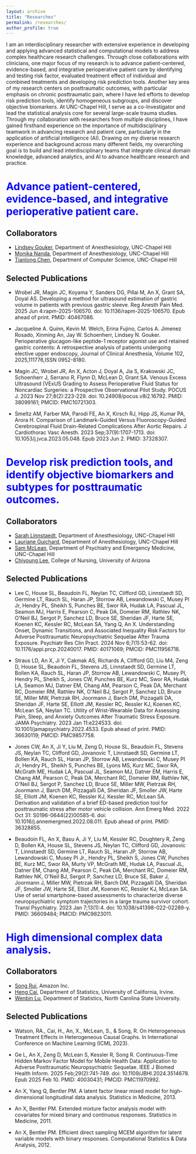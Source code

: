 ```yaml
---
layout: archive
title: "Researches"
permalink: /researches/
author_profile: true
---
```


I am an interdisciplinary researcher with extensive experience in developing and 
applying advanced statistical and computational models to address complex healthcare 
research challenges. Through close collaborations 
with clinicians, one major focus of my research is to advance patient-centered, 
evidence-based, and integrative perioperative patient care by identifying and testing 
risk factor, evaluated treatment effect of individual and combined treatments and developing 
risk prediction tools. Another key area of my research centers on posttraumatic outcomes, 
with particular emphasis on chronic posttraumatic pain, where I have led efforts to develop 
risk prediction tools, identify homogeneous subgroups, and discover objective biomarkers. 
At UNC-Chapel Hill, I serve as a co-Investigator and lead the statistical analysis core for 
several large-scale trauma studies. Through my collaboration with researchers from multiple 
disciplines, I have gained firsthand experience on the importance of multidisciplinary 
teamwork in advancing research and patient care, particularly in the application of 
artificial intelligence (AI). Drawing on my diverse research experience and background 
across many different fields, my overarching goal is to build and lead interdisciplinary 
teams that integrate clinical domain knowledge, advanced analytics, and AI to advance 
healthcare research and practice. 


<span style="color: blue;"> Advance patient-centered, evidence-based, and integrative perioperative patient care. </span>
======

Collaborators
------
* [Lindsey Gouker](https://www.med.unc.edu/anesthesiology/directory/lindsey-gouker/), Department of Anesthesiology, UNC-Chapel Hill
* [Monika Nanda](https://www.med.unc.edu/anesthesiology/directory/monika-nanda/), Department of Anesthesiology, UNC-Chapel Hill
* [Tianlong Chen](https://tianlong-chen.github.io/), Department of Computer Science, UNC-Chapel Hill


Selected Publications
------
* Wrobel JR, Magin JC, Koyama Y, Sanders DG, Pillai M, An X, Grant SA, Doyal AS. Developing a method for ultrasound estimation of gastric volume in patients with previous gastric sleeve. Reg Anesth Pain Med. 2025 Jun 4:rapm-2025-106570. doi: 10.1136/rapm-2025-106570. Epub ahead of print. PMID: 40467086. 

* Jacqueline A. Quinn, Kevin M. Welch, Erina Fujino, Carlos A. Jimenez Rosado, Xinming An, Jay W. Schoenherr, Lindsey N. Gouker. Perioperative glucagon-like peptide-1 receptor agonist use and retained gastric contents: A retrospective analysis of patients undergoing elective upper endoscopy, Journal of Clinical Anesthesia, Volume 102, 2025,111776,ISSN 0952-8180.

* Magin JC, Wrobel JR, An X, Acton J, Doyal A, Jia S, Krakowski JC, Schoenherr J, Serrano R, Flynn D, McLean D, Grant SA. Venous Excess Ultrasound (VExUS Grading to Assess Perioperative Fluid Status for Noncardiac Surgeries: a Prospective Observational Pilot Study. POCUS J. 2023 Nov 27;8(2):223-229. doi: 10.24908/pocus.v8i2.16792. PMID: 38099161; PMCID: PMC10721303.

* Smeltz AM, Farber MA, Parodi FE, An X, Kirsch RJ, Hipp JS, Kumar PA, Arora H. Comparison of Landmark-Guided Versus Fluoroscopy-Guided Cerebrospinal Fluid Drain-Related Complications After Aortic Repairs. J Cardiothorac Vasc Anesth. 2023 Sep;37(9):1707-1713. doi: 10.1053/j.jvca.2023.05.048. Epub 2023 Jun 2. PMID: 37328307.



<span style="color: blue;"> Develop risk prediction tools, and identify objective biomarkers and subtypes for posttraumatic outcomes. </span>
======

Collaborators
------
* [Sarah Linnstaedt](https://www.med.unc.edu/anesthesiology/directory/sarah-linnstaedt/), Department of Anesthesiology, UNC-Chapel Hill
* [Lauriane Guichard](https://www.med.unc.edu/anesthesiology/directory/lauriane-guichard/), Department of Anesthesiology, UNC-Chapel Hill
* [Sam McLean](https://www.med.unc.edu/itr/directory/samclean/), Department of Psychiatry and Emergency Medicine, UNC-Chapel Hill
* [Chiyoung Lee](https://nursing.arizona.edu/clee33), College of Nursing, University of Arizona

Selected Publications
------

* Lee C, House SL, Beaudoin FL, Neylan TC, Clifford GD, Linnstaedt SD, Germine LT, Rauch SL, Haran JP, Storrow AB, Lewandowski C, Musey PI Jr, Hendry PL, Sheikh S, Punches BE, Swor RA, Hudak LA, Pascual JL, Seamon MJ, Harris E, Pearson C, Peak DA, Domeier RM, Rathlev NK, O'Neil BJ, Sergot P, Sanchez LD, Bruce SE, Sheridan JF, Harte SE, Koenen KC, Kessler RC, McLean SA, Yang Q, An X. Understanding Onset, Dynamic Transitions, and Associated Inequality Risk Factors for Adverse Posttraumatic Neuropsychiatric Sequelae After Trauma Exposure. Psychiatr Res Clin Pract. 2024 Nov 6;7(1):53-62. doi: 10.1176/appi.prcp.20240017. PMID: 40171069; PMCID: PMC11956718. 

* Straus LD, An X, Ji Y, Cakmak AS, Richards A, Clifford GD, Liu M4, Zeng D, House SL, Beaudoin FL, Stevens JS, Linnstaedt SD, Germine LT, Bollen KA, Rauch SL, Haran JP, Storrow AB, Lewandowski C, Musey PI, Hendry PL, Sheikh S, Jones CW, Punches BE, Kurz MC, Swor RA, Hudak LA, Seamon MJ, Datner EM, Chang AM, Pearson C, Peak DA, Merchant RC, Domeier RM, Rathlev NK, O'Neil BJ, Sergot P, Sanchez LD, Bruce SE, Miller MW, Pietrzak RH, Joormann J, Barch DM, Pizzagalli DA, Sheridan JF, Harte SE, Elliott JM, Kessler RC, Ressler KJ, Koenen KC, McLean SA, Neylan TC. Utility of Wrist-Wearable Data for Assessing Pain, Sleep, and Anxiety Outcomes After Traumatic Stress Exposure. JAMA Psychiatry. 2023 Jan 11:e224533. doi: 10.1001/jamapsychiatry.2022.4533. Epub ahead of print. PMID: 36630119; PMCID: PMC9857758.

* Jones CW, An X, Ji Y, Liu M, Zeng D, House SL, Beaudoin FL, Stevens JS, Neylan TC, Clifford GD, Jovanovic T, Linnstaedt SD, Germine LT, Bollen KA, Rauch SL, Haran JP, Storrow AB, Lewandowski C, Musey PI Jr, Hendry PL, Sheikh S, Punches BE, Lyons MS, Kurz MC, Swor RA, McGrath ME, Hudak LA, Pascual JL, Seamon MJ, Datner EM, Harris E, Chang AM, Pearson C, Peak DA, Merchant RC, Domeier RM, Rathlev NK, O'Neil BJ, Sergot P, Sanchez LD, Bruce SE, Miller MW, Pietrzak RH, Joormann J, Barch DM, Pizzagalli DA, Sheridan JF, Smoller JW, Harte SE, Elliott JM, Koenen KC, Ressler KJ, Kessler RC, McLean SA. Derivation and validation of a brief ED-based prediction tool for posttraumatic stress after motor vehicle collision. Ann Emerg Med. 2022 Oct 31: S0196-0644(22)00585-6. doi: 10.1016/j.annemergmed.2022.08.011. Epub ahead of print. PMID: 36328855. 

* Beaudoin FL, An X, Basu A, Ji Y, Liu M, Kessler RC, Doughtery R, Zeng D, Bollen KA, House SL, Stevens JS, Neylan TC, Clifford GD, Jovanovic T, Linnstaedt SD, Germine LT, Rauch SL, Haran JP, Storrow AB, Lewandowski C, Musey PI Jr., Hendry PL, Sheikh S, Jones CW, Punches BE, Kurz MC, Swor RA, Murty VP, McGrath ME, Hudak LA, Pascual JL, Datner EM, Chang AM, Pearson C, Peak DA, Merchant RC, Domeier RM, Rathlev NK, O'Neil BJ, Sergot P, Sanchez LD, Bruce SE, Baker J, Joormann J,  Miller MW, Pietrzak RH, Barch DM, Pizzagalli DA, Sheridan JF, Smoller JW, Harte SE, Elliot JM, Koenen KC, Ressler KJ, McLean SA. Use of serial smartphone-based assessments to characterize diverse neuropsychiatric symptom trajectories in a large trauma survivor cohort. Transl Psychiatry. 2023 Jan 7;13(1):4. doi: 10.1038/s41398-022-02289-y. PMID: 36609484; PMCID: PMC9823011.


<span style="color: blue;"> High dimensional complex data analysis. </span>
======

Collaborators
------
* [Song Rui](https://song-ray.github.io/), Amazon Inc. 
* [Heng Cai](https://hengruicai.github.io/), Department of Statistics, 
University of California, Irvine. 
* [Wenbin Lu](https://statistics.sciences.ncsu.edu/people/wlu4/), Department of Statistics, North Carolina State University. 

Selected Publications
------
* Watson, RA., Cai, H., An, X., McLean, S., & Song, R. On Heterogeneous Treatment Effects in Heterogeneous Causal Graphs. In International Conference on Machine Learning (ICML 2023).

* Ge L, An X, Zeng D, McLean S, Kessler R, Song R. Continuous-Time Hidden Markov Factor Model for Mobile Health Data: Application to Adverse Posttraumatic Neuropsychiatric Sequelae. IEEE J Biomed Health Inform. 2025 Feb;29(2):741-749. doi: 10.1109/JBHI.2024.3514678. Epub 2025 Feb 10. PMID: 40030431; PMCID: PMC11970992. 

* An X, Yang Q, Bentler PM. A latent factor linear mixed model for high-dimensional longitudinal data analysis. Statistics in Medicine, 2013.  

* An X, Bentler PM. Extended mixture factor analysis model with covariates for mixed binary and continuous responses. Statistics in Medicine, 2011.  

* An X, Bentler PM. Efficient direct sampling MCEM algorithm for latent variable models with binary responses. Computational Statistics & Data Analysis, 2012.  